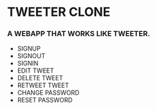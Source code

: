 <h1>TWEETER CLONE</h1>

<h3>A WEBAPP THAT WORKS LIKE TWEETER.</h3>

<ul>
<li>SIGNUP</li>
<li>SIGNOUT</li>
<li>SIGNIN</li>
<li>EDIT TWEET</li>
<li>DELETE TWEET</li>
<li>RETWEET TWEET</li>
<li>CHANGE PASSWORD</li>
<li>RESET PASSWORD</li>
</ul>
